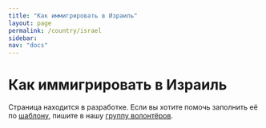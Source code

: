 ```yaml
---
title: "Как иммигрировать в Израиль"
layout: page
permalink: /country/israel
sidebar:
nav: "docs"
---
```


# Как иммигрировать в Израиль

Страница находится в разработке. Если вы хотите помочь заполнить её по [шаблону](/template), пишите в нашу [группу волонтёров](https://t.me/+FHi3FnJaoWJkMDAx).
